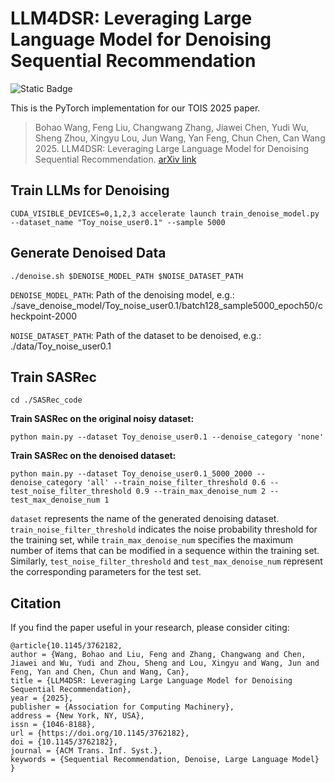 # LLM4DSR: Leveraging Large Language Model for Denoising Sequential Recommendation

![Static Badge](https://img.shields.io/badge/Journal-TOIS2025-FF8C00)

This is the PyTorch implementation for our TOIS 2025 paper. 
> Bohao Wang, Feng Liu, Changwang Zhang, Jiawei Chen, Yudi Wu, Sheng Zhou, Xingyu Lou, Jun Wang, Yan Feng, Chun Chen, Can Wang 2025. LLM4DSR: Leveraging Large Language Model for Denoising Sequential Recommendation. [arXiv link](https://arxiv.org/abs/2408.08208)


## Train LLMs for Denoising
```
CUDA_VISIBLE_DEVICES=0,1,2,3 accelerate launch train_denoise_model.py --dataset_name "Toy_noise_user0.1" --sample 5000
```

## Generate Denoised Data
```
./denoise.sh $DENOISE_MODEL_PATH $NOISE_DATASET_PATH
```
`DENOISE_MODEL_PATH`: Path of the denoising model, e.g.: ./save_denoise_model/Toy_noise_user0.1/batch128_sample5000_epoch50/checkpoint-2000

`NOISE_DATASET_PATH`: Path of the dataset to be denoised, e.g.: ./data/Toy_noise_user0.1

## Train SASRec
```
cd ./SASRec_code
```
**Train SASRec on the original noisy dataset:**
```
python main.py --dataset Toy_denoise_user0.1 --denoise_category 'none' 
```
**Train SASRec on the denoised dataset:**
```
python main.py --dataset Toy_denoise_user0.1_5000_2000 --denoise_category 'all' --train_noise_filter_threshold 0.6 --test_noise_filter_threshold 0.9 --train_max_denoise_num 2 --test_max_denoise_num 1
```
`dataset` represents the name of the generated denoising dataset. `train_noise_filter_threshold` indicates the noise probability threshold for the training set, while `train_max_denoise_num` specifies the maximum number of items that can be modified in a sequence within the training set. Similarly, `test_noise_filter_threshold` and `test_max_denoise_num` represent the corresponding parameters for the test set.



## Citation
If you find the paper useful in your research, please consider citing:
```
@article{10.1145/3762182,
author = {Wang, Bohao and Liu, Feng and Zhang, Changwang and Chen, Jiawei and Wu, Yudi and Zhou, Sheng and Lou, Xingyu and Wang, Jun and Feng, Yan and Chen, Chun and Wang, Can},
title = {LLM4DSR: Leveraging Large Language Model for Denoising Sequential Recommendation},
year = {2025},
publisher = {Association for Computing Machinery},
address = {New York, NY, USA},
issn = {1046-8188},
url = {https://doi.org/10.1145/3762182},
doi = {10.1145/3762182},
journal = {ACM Trans. Inf. Syst.},
keywords = {Sequential Recommendation, Denoise, Large Language Model}
}
```
